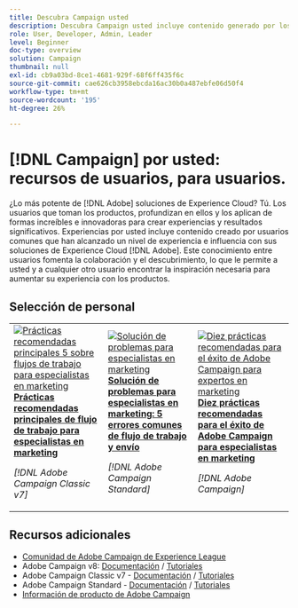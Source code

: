```yaml
---
title: Descubra Campaign usted
description: Descubra Campaign usted incluye contenido generado por los usuarios y creado por usuarios habituales que han alcanzado un nivel de experiencia e influencia con sus conocimientos de Adobe Campaign.
role: User, Developer, Admin, Leader
level: Beginner
doc-type: overview
solution: Campaign
thumbnail: null
exl-id: cb9a03bd-8ce1-4681-929f-68f6ff435f6c
source-git-commit: cae626cb3958ebcda16ac30b0a487ebfe06d50f4
workflow-type: tm+mt
source-wordcount: '195'
ht-degree: 26%

---
```


# [!DNL Campaign] por usted: recursos de usuarios, para usuarios.

¿Lo más potente de [!DNL Adobe] soluciones de Experience Cloud? Tú. Los usuarios que toman los productos, profundizan en ellos y los aplican de formas increíbles e innovadoras para crear experiencias y resultados significativos. Experiencias por usted incluye contenido creado por usuarios comunes que han alcanzado un nivel de experiencia e influencia con sus soluciones de Experience Cloud [!DNL Adobe]. Este conocimiento entre usuarios fomenta la colaboración y el descubrimiento, lo que le permite a usted y a cualquier otro usuario encontrar la inspiración necesaria para aumentar su experiencia con los productos.

<div id="recs-overview-body-1"></div>
<div id="recs-overview-body-2"></div>
<div id="recs-overview-body-3"></div>
<div id="recs-overview-body-4"></div>
<div id="recs-overview-body-5"></div>
<div id="recs-overview-body-6"></div>

<div id="staff-picks-section">

## Selección de personal

<table>
<tr>
  <td>
    <a href="/help/campaign/ac-v7/workflow-best-practices-for-marketers.md">
      <img alt="Prácticas recomendadas principales 5 sobre flujos de trabajo para especialistas en marketing" src="https://video.tv.adobe.com/v/3410837?format=jpeg" />
    </a>
    <div>
      <a href="/help/campaign/ac-v7/workflow-best-practices-for-marketers.md">
    <strong>Prácticas recomendadas principales de flujo de trabajo para especialistas en marketing</strong>
    </a>
    </div>
    <p>
    <em>[!DNL Adobe Campaign Classic v7]</em>
    <p>
  </td>
  <td>
    <a href="/help/campaign/acs/troubleshooting-for-marketers.md">
      <img alt="Solución de problemas para especialistas en marketing" src="https://cdn.experienceleague.adobe.com/thumb/docs-campaign.png" />
    </a>
    <div>
      <a href="/help/campaign/acs/troubleshooting-for-marketers.md">
    <strong>Solución de problemas para especialistas en marketing: 5 errores comunes de flujo de trabajo y envío</strong>
    </a>
    </div>
    <p>
    <em>[!DNL Adobe Campaign Standard]</em>
    <p>
  </td>
  <td>
    <a href="/help/campaign/10-best-practices-for-marketers.md">
      <img alt="Diez prácticas recomendadas para el éxito de Adobe Campaign para expertos en marketing" src="https://cdn.experienceleague.adobe.com/thumb/docs-campaign.png" />
    </a>
    <div>
      <a href="/help/campaign/10-best-practices-for-marketers.md">
    <strong>Diez prácticas recomendadas para el éxito de Adobe Campaign para especialistas en marketing</strong>
    </a>
    </div>
    <p>
    <em>[!DNL Adobe Campaign]</em>
    <p>
  </td>
</tr>
</table>

</div>

## Recursos adicionales

* [Comunidad de Adobe Campaign de Experience League](https://experienceleaguecommunities.adobe.com/t5/adobe-analytics/ct-p/adobe-analytics-community?profile.language=es)
* Adobe Campaign v8: [Documentación](https://experienceleague.adobe.com/docs/campaign-v8.html?lang=es) / [Tutoriales](https://experienceleague.adobe.com/docs/campaign-learn/tutorials/overview.html?lang=es)
* Adobe Campaign Classic v7 - [Documentación](https://experienceleague.adobe.com/docs/campaign-classic.html?lang=es) / [Tutoriales](https://experienceleague.adobe.com/docs/campaign-classic-learn/tutorials/overview.html?lang=es)
* Adobe Campaign Standard - [Documentación](https://experienceleague.adobe.com/docs/campaign-standard.html?lang=es) / [Tutoriales](https://experienceleague.adobe.com/docs/campaign-standard-learn/tutorials/overview.html?lang=es)
* [Información de producto de Adobe Campaign](https://business.adobe.com/products/campaign/adobe-campaign.html)
